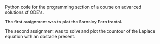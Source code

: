 Python code for the programming section of a course on advanced solutions of ODE's.

The first assignment was to plot the Barnsley Fern fractal. 

The second assignment was to solve and plot the countour of the Laplace equation with an obstacle present.
